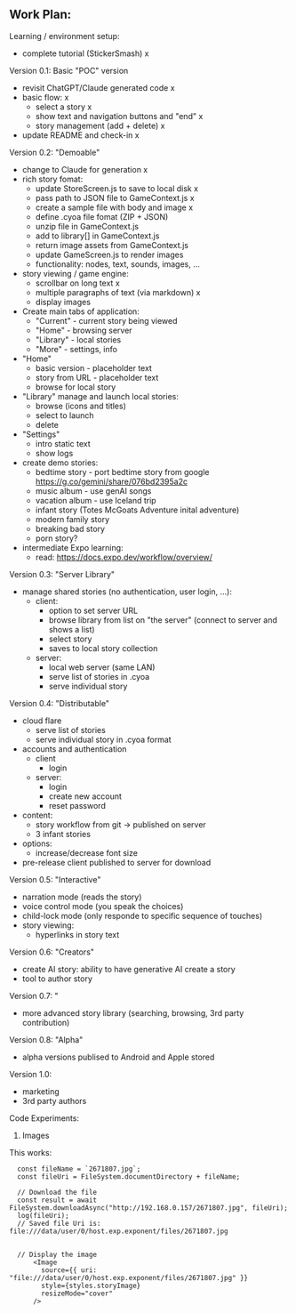 Work Plan:
----------

Learning / environment setup:

- complete tutorial (StickerSmash) x

Version 0.1: Basic "POC" version
- revisit ChatGPT/Claude generated code x
- basic flow: x
   - select a story x
   - show text and navigation buttons and "end" x
   - story management (add + delete) x
- update README and check-in x

Version 0.2: "Demoable"
- change to Claude for generation x
- rich story fomat:
   - update StoreScreen.js to save to local disk x
   - pass path to JSON file to GameContext.js x
   - create a sample file with body and image x
   - define .cyoa file fomat (ZIP + JSON) 
   - unzip file in GameContext.js 
   - add to library[] in GameContext.js
   - return image assets from GameContext.js
   - update GameScreen.js to render images
   - functionality: nodes, text, sounds, images, ...
- story viewing / game engine:
   - scrollbar on long text x
   - multiple paragraphs of text (via markdown) x
   - display images
- Create main tabs of application:
   - "Current" - current story being viewed
   - "Home" - browsing server
   - "Library" - local stories
   - "More" - settings, info
- "Home"
   - basic version - placeholder text
   - story from URL - placeholder text
   - browse for local story
- "Library" manage and launch local stories:
   - browse (icons and titles)
   - select to launch
   - delete
- "Settings"
   - intro static text
   - show logs
- create demo stories:
   - bedtime story - port bedtime story from google https://g.co/gemini/share/076bd2395a2c
   - music album - use genAI songs
   - vacation album - use Iceland trip
   - infant story (Totes McGoats Adventure inital adventure)
   - modern family story
   - breaking bad story
   - porn story?
- intermediate Expo learning:
   - read: https://docs.expo.dev/workflow/overview/

Version 0.3: "Server Library"
- manage shared stories (no authentication, user login, ...):
   - client:
      - option to set server URL
      - browse library from list on "the server" (connect to server and shows a list)
      - select story
      - saves to local story collection
   - server:
      - local web server (same LAN)
      - serve list of stories in .cyoa
      - serve individual story

Version 0.4: "Distributable"
- cloud flare
   - serve list of stories
   - serve individual story in .cyoa format
- accounts and authentication
    - client
      - login
    - server:
      - login
      - create new account
      - reset password
- content:
   - story workflow from git -> published on server
   - 3 infant stories
- options:
   - increase/decrease font size
- pre-release client published to server for download

Version 0.5: "Interactive"
- narration mode (reads the story)
- voice control mode (you speak the choices)
- child-lock mode (only responde to specific sequence of touches)
- story viewing:
   - hyperlinks in story text

Version 0.6: "Creators"
- create AI story: ability to have generative AI create a story
- tool to author story

Version 0.7: "
- more advanced story library (searching, browsing, 3rd party contribution)

Version 0.8: "Alpha"
- alpha versions publised to Android and Apple stored

Version 1.0:
- marketing
- 3rd party authors




Code Experiments:

1. Images

This works:

      const fileName = `2671807.jpg`;
      const fileUri = FileSystem.documentDirectory + fileName;

      // Download the file
      const result = await FileSystem.downloadAsync("http://192.168.0.157/2671807.jpg", fileUri);
      log(fileUri);      
      // Saved file Uri is: file:///data/user/0/host.exp.exponent/files/2671807.jpg


      // Display the image
          <Image
            source={{ uri: "file:///data/user/0/host.exp.exponent/files/2671807.jpg" }}
            style={styles.storyImage}
            resizeMode="cover"
          />